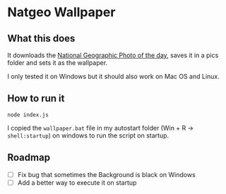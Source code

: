 # Natgeo Wallpaper

## What this does
It downloads the [National Geographic Photo of the day](https://www.nationalgeographic.com/photography/photo-of-the-day), saves it in a pics folder and sets it as the wallpaper.

I only tested it on Windows but it should also work on Mac OS and Linux.

## How to run it
`node index.js`

I copied the `wallpaper.bat` file in my autostart folder (Win + R -> `shell:startup`) on windows to run the script on startup.

## Roadmap
- [ ] Fix bug that sometimes the Background is black on Windows
- [ ] Add a better way to execute it on startup